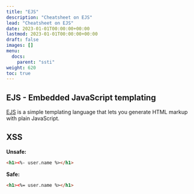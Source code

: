 ```yaml
---
title: "EJS"
description: "Cheatsheet on EJS"
lead: "Cheatsheet on EJS"
date: 2023-01-01T00:00:00+00:00
lastmod: 2023-01-01T00:00:00+00:00
draft: false
images: []
menu:
  docs:
    parent: "ssti"
weight: 620
toc: true
---
```


## EJS - Embedded JavaScript templating

[EJS](https://ejs.co/) is a simple templating language that lets you generate HTML markup with plain JavaScript.

## XSS

**Unsafe:**

```html
<h1><%- user.name %></h1>
```

**Safe:**

```html
<h1><%= user.name %></h1>
```